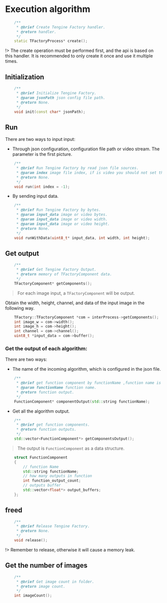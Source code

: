 # Execution algorithm

```c++
    /**
     * @brief Create Tengine Factory handler.
     * @return handler.
     */
    static TFactoryProcess* create();
```
!> The create operation must be performed first, and the api is based on this handler. It is recommended to only create it once and use it multiple times.

## Initialization
```c++
    /**
     * @brief Initialize Tengine Factory.
     * @param jsonPath json config file path.
     * @return None.
     */
    void init(const char* jsonPath);
```

## Run
There are two ways to input input:
- Through json configuration, configuration file path or video stream. The parameter is the first picture.

```c++
    /**
     * @brief Run Tengine Factory by read json file sources.
     * @param index image file index, if is video you should not set the index.
     * @return None.
     */
    void run(int index = -1);
```

- By sending input data.

```c++
    /**
     * @brief Run Tengine Factory by bytes.
     * @param input_data image or video bytes.
     * @param input_data image or video width.
     * @param input_data image or video height.
     * @return None.
     */
    void runWithData(uint8_t* input_data, int width, int height);
```

## Get output
```c++
    /**
     * @brief Get Tengine Factory Output.
     * @return memory of TFactoryComponent data.
     */
    TFactoryComponent* getComponents();
```
> For each image input, a `TFactoryComponent` will be output.

Obtain the width, height, channel, and data of the input image in the following way.
```c++
    TFactory::TFactoryComponent *com = interProcess->getComponents();
    int image_w = com->width();
    int image_h = com->height();
    int channel = com->channel();
    uint8_t *input_data = com->buffer();
```

### Get the output of each algorithm:
There are two ways:
- The name of the incoming algorithm, which is configured in the json file.

```c++
    /**
     * @brief get function component by functionName ,function name is configured in the json file.
     * @param functionName function name.
     * @return function output.
     */
    FunctionComponent* componentOutput(std::string functionName);
```

- Get all the algorithm output.

```c++
    /**
     * @brief get function components.
     * @return function outputs.
     */
    std::vector<FunctionComponent*> getComponentsOutput();
```

> The output is `FunctionComponent` as a data structure.


```c++
    struct FunctionComponent
    {
        // function Name
        std::string functionName;
        // how many outputs in function
        int function_output_count;
        // outputs buffer
        std::vector<float*> output_buffers;
    };
```

## freed
```c++
    /**
     * @brief Release Tengine Factory.
     * @return None.
     */
    void release();
```
!> Remember to release, otherwise it will cause a memory leak.

## Get the number of images
```c++
    /**
     * @brief Get image count in folder.
     * @return image count.
     */
    int imageCount();
```